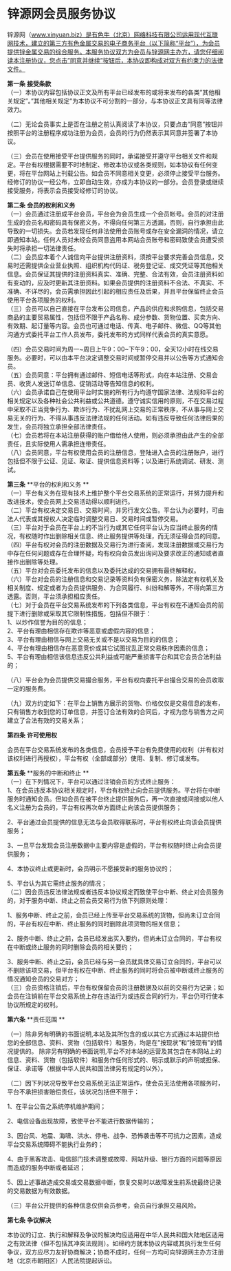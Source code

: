 # **锌源网会员服务协议**

锌源网（www.xinyuan.biz）是有色牛（北京）网络科技有限公司运用现代互联网技术，建立的第三方有色金属交易的电子商务平台（以下简称“平台”），为会员提供锌金属交易的综合服务。本服务协议双方为会员与锌源网主办方，请您仔细阅读本注册协议，您点击”同意并继续”按钮后，本协议即构成对双方有约束力的法律文件。

 

**第一条** **接受条款**   
 （一）本协议内容包括协议正文及所有平台已经发布的或将来发布的各类”其他相关规定”。”其他相关规定”为本协议不可分割的一部分，与本协议正文具有同等法律效力。  

（二）无论会员事实上是否在注册之前认真阅读了本协议，只要点击”同意”按钮并按照平台的注册程序成功注册为会员，会员的行为仍然表示其同意并签署了本协议。  

（三）会员在使用接受平台提供服务的同时，承诺接受并遵守平台相关文件和规定。平台有权根据需要不时地制定、修改本协议或各类规则，如本协议有任何变更，将在平台网站上刊载公告。如会员不同意相关变更，必须停止接受平台服务。经修订的协议一经公布，立即自动生效，亦成为本协议的一部分。会员登录或继续接受服务，将表示会员接受经修订的协议。  

 **第二条** **会员的权利和义务**  
 （一）会员通过注册成平台会员，平台会为会员生成一个会员帐号。会员的对注册生成的会员名和密码具有保密义务，不得向任何第三方透漏，否则，自行承担由此导致的一切损失。会员若发现任何非法使用会员账号或存在安全漏洞的情况，请立即通知本站。任何人员对未经会员同意盗用本网站会员账号和密码致使会员遭受损失时将承担一切法律责任。  
 （二）会员应本着个人诚信向平台提供注册资料，须按平台要求完善会员信息，交易时还需提供企业营业执照、组织机构代码证、税务登记证、成交凭证等其他相关信息。会员保证其提供的注册资料真实、准确、完整、合法有效，会员注册资料如有变动的，应及时更新其注册资料。如果会员提供的注册资料不合法、不真实、不准确、不详尽的，会员需承担因此引起的相应责任及后果，并且平台保留终止会员使用平台各项服务的权利。  
 （三）会员可以自己直接在平台发布公司信息，产品的供应和求购信息，包括交易商品的主要贸易属性，包括但不限于产品名称、成分参数、货物位置、买卖方向、有效期、起订量等内容。会员也可通过电话、传真、电子邮件、微信、QQ等其他沟通方式委托平台工作人员发布，委托发布的方式同样代表会员的真实意愿。     

（四）会员交易时间为周一~周日上午9：00~下午9：00，全天12小时在线交易服务。必要时，可以由本平台决定调整交易时间或暂停交易并以公告等方式通知会员。   
 （五）会员同意：平台拥有通过邮件、短信电话等形式，向在本站注册、交易会员、收货人发送订单信息、促销活动等告知信息的权利。  
 （六）会员承诺自己在使用平台时实施的所有行为均遵守国家法律、法规和平台的相关规定以及各种社会公共利益或公共道德。遵守诚实信用的原则，不在交易过程中采取不正当竞争行为、欺诈行为、不扰乱网上交易的正常秩序，不从事与网上交易无关的行为、不得从事违反法律法规的任何活动。如有违反导致任何法律后果的发生，会员将独立承担全部法律责任。   
 （七）会员若将在本站注册获得的账户借给他人使用，则必须承担由此产生的全部责任，且实际使用人需承担连带责任。   
 （八）会员同意，平台有权使用会员的注册信息，登陆进入会员的注册账户，进行包括但不限于公证、见证、取证、提供信息资料等；以及进行系统调试、研发、测试。    

 

**第三条** **平台的权利和义务 **  
 （一）平台有义务在现有技术上维护整个平台交易系统的正常运行，并努力提升和改进技术，使会员网上交易活动得以顺利进行。   
 （二）平台有权决定交易日、交易时间，并另行发文公告。平台认为必要时，可由法人代表或其授权人决定临时调整交易日、交易时间或暂停交易。   
 （三）平台对于会员在平台上的不当行为或其它任何平台认为应当终止服务的情况，有权随时作出删除相关信息、终止服务提供等处理，而无须征得会员的同意。    
 （四）平台有权对会员的注册数据及交易行为进行查阅，发现注册数据或交易行为中存在任何问题或存在合理怀疑，均有权向会员发出询问及要求改正的通知或者直接作出删除等处理。    
 （五）平台对会员委托发布的信息以及委托达成的交易拥有最终解释权。    
 （六）平台对会员的注册信息和交易记录等资料负有保密义务，除法定有权机关及相关制度、规定或者为会员提供服务、为合同履行、纠纷和解等外，不得向第三方透露。否则，平台须承担相应责任。    
 （七）对于会员在平台交易系统发布的下列各类信息，平台有权在不通知会员的前提下进行删除或采取其它限制性措施，包括但不限于：   
 1、以炒作信誉为目的的信息；   
 2、平台有理由相信存在欺诈等恶意或虚假内容的信息；   
 3、平台有理由相信与网上交易无关或不是以交易为目的的信息；   
 4、平台有理由相信存在恶意竞价或其它试图扰乱正常交易秩序因素的信息；   
 5、平台有理由相信该信息违反公共利益或可能严重损害平台和其它会员合法利益的；    

（八）平台会为会员提供交易撮合服务，平台有权向委托平台撮合交易的会员收取一定的服务费。   

（九）双方约定如下：在平台上销售方展示的货物、价格仅仅是交易信息的发布，只有销售方收到您的订单信息，并签订合法有效的合同后，才视为您与销售方之间建立了合法有效的交易关系；    


  **第四条** **许可使用权**      

​    会员在平台交易系统发布的各类信息，会员授予平台有免费使用的权利（并有权对该权利进行再授权），平台有权（全部或部分）使用、复制、修订或发布。    


 **第五条** **服务的中断和终止 **   
 （一）在下列情况下，平台可以通过注销会员的方式终止服务：  
 1、在会员违反本协议相关规定时，平台有权终止向会员提供服务。平台将在中断服务时通知会员。但如会员在被平台终止提供服务后，再一次直接或间接或以他人名义注册为会员的，平台有权再次单方面终止向该会员提供服务；    

2、平台通过会员提供的信息无法与会员取得联系时，平台有权终止向该会员提供服务；    

3、一旦平台发现会员注册数据中主要内容是虚假的，平台有权随时终止向会员提供服务；    

4、本协议终止或更新时，会员明示不愿接受新的服务协议的；    

5、平台认为其它需终止服务的情况；   
 （二）因会员违反法律法规或者违反本协议规定而致使平台中断、终止对会员服务的，对于服务中断、终止之前会员交易行为依下列原则处理：     

1、服务中断、终止之前，会员已经上传至平台交易系统的货物，但尚未订立合同的，平台有权在中断、终止服务的同时删除此项货物的相关信息；   

2、服务中断、终止之前，会员已经发出买入要约，但尚未订立合同的，平台有权在中断或终止服务的同时删除会员的相关要约；    

3、服务中断、终止之前，会员已经与另一会员就具体交易订立合同的，平台可以不删除该项交易，但平台有权在中断、终止服务的同时将会员被中断或终止服务的情况通知会员的交易对方；   
 （三）会员资格注销后，平台有权保留会员的注册数据及以前的交易行为记录；如会员在注销前在平台交易系统上存在违法行为或违反合同的行为，平台仍可行使本协议所规定的权利。   

 **第六条** **责任范围 **     

（一）除非另有明确的书面说明,本站及其所包含的或以其它方式通过本站提供给您的全部信息、资料、货物（包括软件）和服务，均是在”按现状”和”按现有”的情况提供的。 除非另有明确的书面说明,平台不对本站的运营及其包含在本网站上的信息、资料、货物（包括软件）和服务作任何形式的、明示或默示的声明或担保、保证、承诺等（根据中华人民共和国法律另有规定的以外）。    

（二）因下列状况导致平台交易系统无法正常运作，使会员无法使用各项服务时，平台不承担损害赔偿责任，该状况包括但不限于：    

1、在平台公告之系统停机维护期间；   

2、电信设备出现故障，致使平台不能进行数据传输的；     

3、因台风、地震、海啸、洪水、停电、战争、恐怖袭击等不可抗力之因素，造成平台交易系统障碍不能执行业务的；    

4、由于黑客攻击、电信部门技术调整或故障、网站升级、银行方面的问题等原因而造成的服务中断或者延迟；   

5、因上述事故造成交易或交易数据中断，恢复交易时以故障发生前系统最终记录的交易数据为有效数据。    

（三）平台公开提供的各种信息仅供会员参考，会员自行承担交易风险。   

 

**第七条** **争议解决**    

​    本协议的订立、执行和解释及争议的解决均应适用在中华人民共和国大陆地区适用之有效法律（但不包括其冲突法规则）。如缔约方就本协议内容或其执行发生任何争议，双方应尽力友好协商解决；协商不成时，任何一方均可向锌源网主办方注册地（北京市朝阳区）人民法院提起诉讼。   